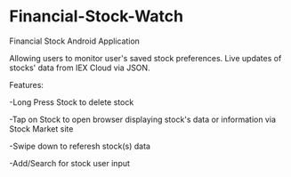 # Financial-Stock-Watch

Financial Stock Android Application

Allowing users to monitor user's saved stock preferences. Live updates of stocks' data from IEX Cloud via JSON.

Features:

-Long Press Stock to delete stock 

-Tap on Stock to open browser displaying stock's data or information via Stock Market site

-Swipe down to referesh stock(s) data  

-Add/Search for stock user input 
